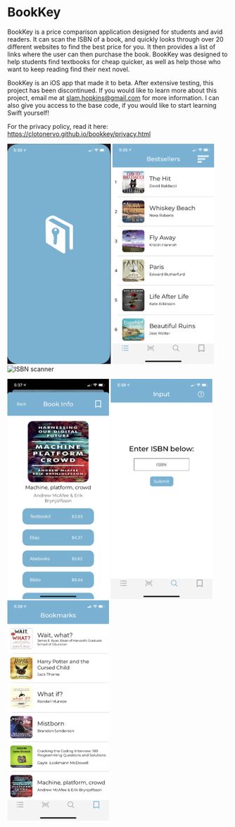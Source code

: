 # BookKey
BookKey is a price comparison application designed for students and avid readers. It can scan the ISBN of a book, and quickly looks through over 20 different websites to find the best price for you. It then provides a list of links where the user can then purchase the book. BookKey was designed to help students find textbooks for cheap quicker, as well as help those who want to keep reading find their next novel.


BookKey is an iOS app that made it to beta. After extensive testing, this project has been discontinued. If you would like to learn more about this project, email me at slam.hopkins@gmail.com for more information. I can also give you access to the base code, if you would like to start learning Swift yourself!

For the privacy policy, read it here: https://clotonervo.github.io/bookkey/privacy.html

<img src="https://github.com/Clotonervo/BookKey-Info/blob/gh-pages/IMG_3431.jpg?raw=true" alt="Loading" height=500>   <img src="https://github.com/Clotonervo/BookKey-Info/blob/gh-pages/IMG_3432.PNG?raw=true" alt="Bestsellers" height=500>   <img src="https://github.com/Clotonervo/BookKey-Info/blob/gh-pages/IMG_3433.PNG?raw=true" alt="ISBN scanner" height=500>

<img src="https://github.com/Clotonervo/BookKey-Info/blob/gh-pages/IMG_3434.PNG?raw=true" alt="Book Results" height=500>   <img src="https://github.com/Clotonervo/BookKey-Info/blob/gh-pages/IMG_3435.PNG?raw=true" alt="ISBN entry" height=500>   <img src="https://github.com/Clotonervo/BookKey-Info/blob/gh-pages/IMG_3436.PNG?raw=true" alt="Bookmarked Books" height=500>

